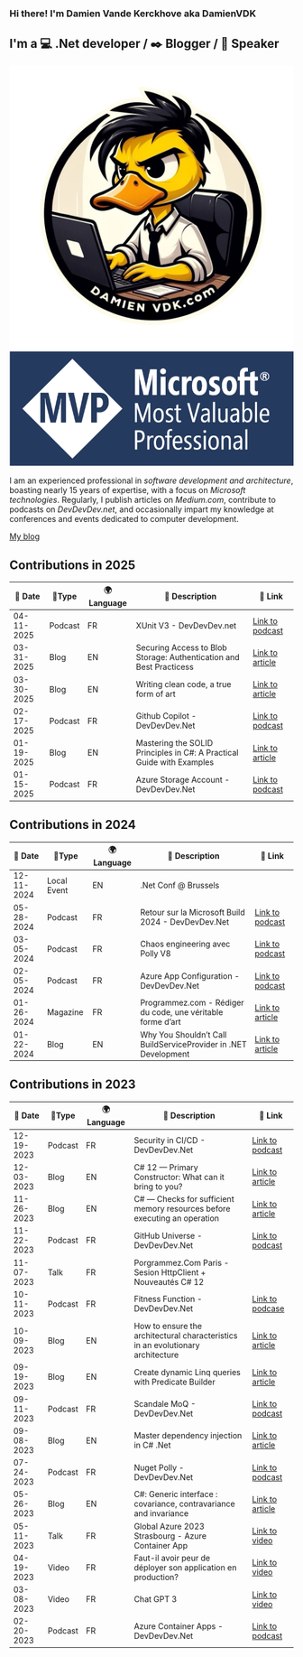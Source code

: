 ### Hi there! I'm Damien Vande Kerckhove aka DamienVDK

## I'm a :computer: .Net developer / :black_nib: Blogger / :mega: Speaker

<p align="center">
  <img src="damienvdk.png" />
  <img src="mvp.png" />
</p>

I am an experienced professional in *software development and architecture*, boasting nearly 15 years of expertise, with a focus on *Microsoft technologies*. Regularly, I publish articles on *Medium.com*, contribute to podcasts on *DevDevDev.net*, and occasionally impart my knowledge at conferences and events dedicated to computer development.

[My blog](https://damienvdk.com)


Contributions in 2025
---

|📆 Date | 📎Type | 🌍 Language | 📄 Description | 🔗 Link |
| --- | --- | --- | --- | --- |
| 04-11-2025 | Podcast | FR | XUnit V3 - DevDevDev.net | [Link to podcast](https://devdevdev.net/tr04-25-drama-autour-de-automapper-mediatr-xunit-v3-semantic-kernel/) |
| 03-31-2025 | Blog | EN | Securing Access to Blob Storage: Authentication and Best Practicess | [Link to article](https://medium.com/@damien.vandekerckhove/securing-access-to-blob-storage-authentication-and-best-practices-b9217add5b4a) |
| 03-30-2025 | Blog | EN | Writing clean code, a true form of art | [Link to article](https://medium.com/@damien.vandekerckhove/writing-clean-code-a-true-form-of-art-00d85260d734) |
| 02-17-2025 | Podcast | FR | Github Copilot - DevDevDev.Net | [Link to podcast](https://devdevdev.net/tr02-2025-fluent-assertions-github-copilot-les-50-ans-de-ms-peeble-os-et-le-go/) |
| 01-19-2025 | Blog | EN | Mastering the SOLID Principles in C#: A Practical Guide with Examples | [Link to article](https://medium.com/@damien.vandekerckhove/mastering-the-solid-principles-in-c-a-practical-guide-with-examples-2bbf478d6b3f) |
| 01-15-2025 | Podcast | FR | Azure Storage Account - DevDevDev.Net | [Link to podcast](https://devdevdev.net/tr01-2025-accessibilite-azure-storage-action-golden-master-et-agentic-ai/) |

Contributions in 2024
---

|📆 Date | 📎Type | 🌍 Language | 📄 Description | 🔗 Link |
| --- | --- | --- | --- | --- |
| 12-11-2024 | Local Event | EN | .Net Conf @ Brussels | |
| 05-28-2024 | Podcast | FR | Retour sur la Microsoft Build 2024 - DevDevDev.Net | [Link to podcast](https://devdevdev.net/retour-sur-la-microsoft-build-2024) | 
| 03-05-2024 | Podcast | FR | Chaos engineering avec Polly V8 | [Link to podcast](https://devdevdev.net/tr03-24-github-copilot-chaos-engeneering-llm-local/) | 
| 02-05-2024 | Podcast | FR | Azure App Configuration - DevDevDev.Net | [Link to podcast](https://devdevdev.net/tr01-24-benchmarkdotnet-monitoring-azure-deployment-stack-app-configuration-dev-drive-llm-en-local/) |
| 01-26-2024 | Magazine | FR | Programmez.com - Rédiger du code, une véritable forme d’art | [Link to article](https://www.programmez.com/magazine/article/rediger-du-code-une-veritable-forme-dart) |
| 01-22-2024 | Blog | EN | Why You Shouldn’t Call BuildServiceProvider in .NET Development | [Link to article](https://medium.com/@damien.vandekerckhove/why-you-shouldnt-call-buildserviceprovider-in-net-development-8e25f680d529) |

Contributions in 2023
---

|📆 Date | 📎Type | 🌍 Language | 📄 Description | 🔗 Link |
| --- | --- | --- | --- | --- |
| 12-19-2023 | Podcast | FR | Security in CI/CD - DevDevDev.Net | [Link to podcast](https://devdevdev.net/tr12-23-wasi-suivre-azure-ci-et-vulnerabilites-fluent-assertions-et-des-dindes-de-noel/) |
| 12-03-2023 | Blog | EN | C# 12 — Primary Constructor: What can it bring to you? | [Link to article](https://medium.com/@damien.vandekerckhove/c-12-primary-constructor-what-can-it-bring-to-you-7ac84e01bc7a) |
| 11-26-2023 | Blog | EN | C# — Checks for sufficient memory resources before executing an operation | [Link to article](https://medium.com/@damien.vandekerckhove/experienced-story-c-checks-for-sufficient-memory-resources-before-executing-an-operation-4a75e4bb00a0?sk=e9cd9162af3b4e83e5107227e10740bb) |
| 11-22-2023 | Podcast | FR | GitHub Universe - DevDevDev.Net | [Link to podcast](https://devdevdev.net/tr11-23-github-universe-litedb-pi5-aspire-et-programmez-260/) |
| 11-07-2023 | Talk | FR | Porgrammez.Com Paris - Sesion HttpClient + Nouveautés C# 12 | |
| 10-11-2023 | Podcast | FR | Fitness Function - DevDevDev.Net | [Link to podcase](https://devdevdev.net/tr10-23-avalonia-fitness-function-les-fichiers-sous-linux-az-deployment-stack-et-midi-2-0/) |
| 10-09-2023 | Blog | EN | How to ensure the architectural characteristics in an evolutionary architecture | [Link to article](https://medium.com/@damien.vandekerckhove/how-to-ensure-the-architectural-characteristics-in-an-evolutionary-architecture-02551d973e0a?sk=7460ffcf617063352a524a3faefdd211) |
| 09-19-2023 | Blog | EN | Create dynamic Linq queries with Predicate Builder | [Link to article](https://medium.com/@damien.vandekerckhove/create-dynamic-linq-queries-with-predicate-builder-c3f1eb062d96?sk=373e0b787499b71b2fbc8634b47ce65d) |
| 09-11-2023 | Podcast | FR | Scandale MoQ - DevDevDev.Net | [Link to podcast](https://devdevdev.net/tr09-23-le-scandale-moq-loutil-de-migration-de-ms-le-monitoring-sous-azure-et-programmez/) |
| 09-08-2023 | Blog | EN | Master dependency injection in C# .Net | [Link to article](https://medium.com/@damien.vandekerckhove/master-dependency-injection-in-c-net-a47d9f0af7ac?sk=9d0786e5f3c823adf2b2ed09b834f10c) |
| 07-24-2023 | Podcast | FR | Nuget Polly - DevDevDev.Net | [Link to podcast](https://devdevdev.net/les-nuget-de-lete-polly/) |
| 05-26-2023 | Blog | EN | C#: Generic interface : covariance, contravariance and invariance | [Link to article](https://medium.com/@damien.vandekerckhove/c-generic-interface-covariance-contravariance-and-invariance-5713b58d4af6?sk=a7567a26a1b1c41140b611761a8cc248) |
| 05-11-2023 | Talk | FR | Global Azure 2023 Strasbourg - Azure Container App | [Link to video](https://www.youtube.com/watch?v=_cU3fxggquM&t=10461s) |
| 04-19-2023 | Video | FR | Faut-il avoir peur de déployer son application en production? | [Link to video](https://www.youtube.com/watch?v=ZgocTN_a4T8) |
| 03-08-2023 | Video | FR | Chat GPT 3 | [Link to video](https://www.youtube.com/watch?v=odfZdyRAw48&t) |
| 02-20-2023 | Podcast | FR | Azure Container Apps - DevDevDev.Net | [Link to podcast](https://devdevdev.net/azure-container-apps/) |
